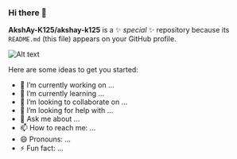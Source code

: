 ### Hi there 👋


**AkshAy-K125/akshay-k125** is a ✨ _special_ ✨ repository because its `README.md` (this file) appears on your GitHub profile.

![Alt text](https://spotify-recently-played-readme.vercel.app/api?user=31r6qkpdvo6lqoo2hr5h67hkfbki&width=1080)

Here are some ideas to get you started:

- 🔭 I’m currently working on ...
- 🌱 I’m currently learning ...
- 👯 I’m looking to collaborate on ...
- 🤔 I’m looking for help with ...
- 💬 Ask me about ...
- 📫 How to reach me: ...
- 😄 Pronouns: ...
- ⚡ Fun fact: ...

